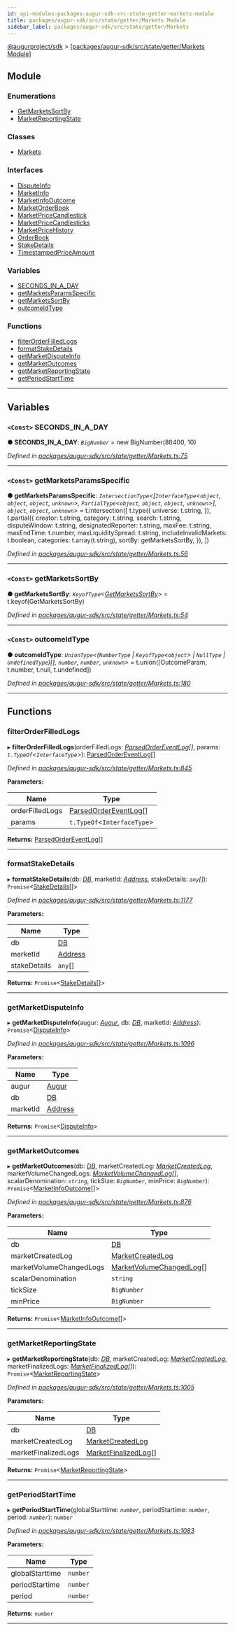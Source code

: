 ```yaml
---
id: api-modules-packages-augur-sdk-src-state-getter-markets-module
title: packages/augur-sdk/src/state/getter/Markets Module
sidebar_label: packages/augur-sdk/src/state/getter/Markets
---
```


[@augurproject/sdk](api-readme.md) > [[packages/augur-sdk/src/state/getter/Markets Module]](api-modules-packages-augur-sdk-src-state-getter-markets-module.md)

## Module

### Enumerations

* [GetMarketsSortBy](api-enums-packages-augur-sdk-src-state-getter-markets-getmarketssortby.md)
* [MarketReportingState](api-enums-packages-augur-sdk-src-state-getter-markets-marketreportingstate.md)

### Classes

* [Markets](api-classes-packages-augur-sdk-src-state-getter-markets-markets.md)

### Interfaces

* [DisputeInfo](api-interfaces-packages-augur-sdk-src-state-getter-markets-disputeinfo.md)
* [MarketInfo](api-interfaces-packages-augur-sdk-src-state-getter-markets-marketinfo.md)
* [MarketInfoOutcome](api-interfaces-packages-augur-sdk-src-state-getter-markets-marketinfooutcome.md)
* [MarketOrderBook](api-interfaces-packages-augur-sdk-src-state-getter-markets-marketorderbook.md)
* [MarketPriceCandlestick](api-interfaces-packages-augur-sdk-src-state-getter-markets-marketpricecandlestick.md)
* [MarketPriceCandlesticks](api-interfaces-packages-augur-sdk-src-state-getter-markets-marketpricecandlesticks.md)
* [MarketPriceHistory](api-interfaces-packages-augur-sdk-src-state-getter-markets-marketpricehistory.md)
* [OrderBook](api-interfaces-packages-augur-sdk-src-state-getter-markets-orderbook.md)
* [StakeDetails](api-interfaces-packages-augur-sdk-src-state-getter-markets-stakedetails.md)
* [TimestampedPriceAmount](api-interfaces-packages-augur-sdk-src-state-getter-markets-timestampedpriceamount.md)

### Variables

* [SECONDS_IN_A_DAY](api-modules-packages-augur-sdk-src-state-getter-markets-module.md#seconds_in_a_day)
* [getMarketsParamsSpecific](api-modules-packages-augur-sdk-src-state-getter-markets-module.md#getmarketsparamsspecific)
* [getMarketsSortBy](api-modules-packages-augur-sdk-src-state-getter-markets-module.md#getmarketssortby-1)
* [outcomeIdType](api-modules-packages-augur-sdk-src-state-getter-markets-module.md#outcomeidtype)

### Functions

* [filterOrderFilledLogs](api-modules-packages-augur-sdk-src-state-getter-markets-module.md#filterorderfilledlogs)
* [formatStakeDetails](api-modules-packages-augur-sdk-src-state-getter-markets-module.md#formatstakedetails)
* [getMarketDisputeInfo](api-modules-packages-augur-sdk-src-state-getter-markets-module.md#getmarketdisputeinfo)
* [getMarketOutcomes](api-modules-packages-augur-sdk-src-state-getter-markets-module.md#getmarketoutcomes)
* [getMarketReportingState](api-modules-packages-augur-sdk-src-state-getter-markets-module.md#getmarketreportingstate)
* [getPeriodStartTime](api-modules-packages-augur-sdk-src-state-getter-markets-module.md#getperiodstarttime)

---

## Variables

<a id="seconds_in_a_day"></a>

### `<Const>` SECONDS_IN_A_DAY

**● SECONDS_IN_A_DAY**: *`BigNumber`* =  new BigNumber(86400, 10)

*Defined in [packages/augur-sdk/src/state/getter/Markets.ts:75](https://github.com/AugurProject/augur/blob/bae2172ca0/packages/augur-sdk/src/state/getter/Markets.ts#L75)*

___
<a id="getmarketsparamsspecific"></a>

### `<Const>` getMarketsParamsSpecific

**● getMarketsParamsSpecific**: *`IntersectionType`<[`InterfaceType`<`object`, `object`, `object`, `unknown`>, `PartialType`<`object`, `object`, `object`, `unknown`>], `object`, `object`, `unknown`>* =  t.intersection([
  t.type({
    universe: t.string,
  }),
  t.partial({
    creator: t.string,
    category: t.string,
    search: t.string,
    disputeWindow: t.string,
    designatedReporter: t.string,
    maxFee: t.string,
    maxEndTime: t.number,
    maxLiquiditySpread: t.string,
    includeInvalidMarkets: t.boolean,
    categories: t.array(t.string),
    sortBy: getMarketsSortBy,
  }),
])

*Defined in [packages/augur-sdk/src/state/getter/Markets.ts:56](https://github.com/AugurProject/augur/blob/bae2172ca0/packages/augur-sdk/src/state/getter/Markets.ts#L56)*

___
<a id="getmarketssortby-1"></a>

### `<Const>` getMarketsSortBy

**● getMarketsSortBy**: *`KeyofType`<[GetMarketsSortBy](api-enums-packages-augur-sdk-src-state-getter-markets-getmarketssortby.md)>* =  t.keyof(GetMarketsSortBy)

*Defined in [packages/augur-sdk/src/state/getter/Markets.ts:54](https://github.com/AugurProject/augur/blob/bae2172ca0/packages/augur-sdk/src/state/getter/Markets.ts#L54)*

___
<a id="outcomeidtype"></a>

### `<Const>` outcomeIdType

**● outcomeIdType**: *`UnionType`<(`NumberType` \| `KeyofType`<`object`> \| `NullType` \| `UndefinedType`)[], `number`, `number`, `unknown`>* =  t.union([OutcomeParam, t.number, t.null, t.undefined])

*Defined in [packages/augur-sdk/src/state/getter/Markets.ts:180](https://github.com/AugurProject/augur/blob/bae2172ca0/packages/augur-sdk/src/state/getter/Markets.ts#L180)*

___

## Functions

<a id="filterorderfilledlogs"></a>

###  filterOrderFilledLogs

▸ **filterOrderFilledLogs**(orderFilledLogs: *[ParsedOrderEventLog](api-interfaces-packages-augur-sdk-src-state-logs-types-parsedordereventlog.md)[]*, params: *`t.TypeOf`<`InterfaceType`>*): [ParsedOrderEventLog](api-interfaces-packages-augur-sdk-src-state-logs-types-parsedordereventlog.md)[]

*Defined in [packages/augur-sdk/src/state/getter/Markets.ts:845](https://github.com/AugurProject/augur/blob/bae2172ca0/packages/augur-sdk/src/state/getter/Markets.ts#L845)*

**Parameters:**

| Name | Type |
| ------ | ------ |
| orderFilledLogs | [ParsedOrderEventLog](api-interfaces-packages-augur-sdk-src-state-logs-types-parsedordereventlog.md)[] |
| params | `t.TypeOf`<`InterfaceType`> |

**Returns:** [ParsedOrderEventLog](api-interfaces-packages-augur-sdk-src-state-logs-types-parsedordereventlog.md)[]

___
<a id="formatstakedetails"></a>

###  formatStakeDetails

▸ **formatStakeDetails**(db: *[DB](api-classes-packages-augur-sdk-src-state-db-db-db.md)*, marketId: *[Address](api-interfaces-packages-augur-sdk-src-event-handlers-tradingproceedsclaimed.md#address)*, stakeDetails: *`any`[]*): `Promise`<[StakeDetails](api-interfaces-packages-augur-sdk-src-state-getter-markets-stakedetails.md)[]>

*Defined in [packages/augur-sdk/src/state/getter/Markets.ts:1177](https://github.com/AugurProject/augur/blob/bae2172ca0/packages/augur-sdk/src/state/getter/Markets.ts#L1177)*

**Parameters:**

| Name | Type |
| ------ | ------ |
| db | [DB](api-classes-packages-augur-sdk-src-state-db-db-db.md) |
| marketId | [Address](api-interfaces-packages-augur-sdk-src-event-handlers-tradingproceedsclaimed.md#address) |
| stakeDetails | `any`[] |

**Returns:** `Promise`<[StakeDetails](api-interfaces-packages-augur-sdk-src-state-getter-markets-stakedetails.md)[]>

___
<a id="getmarketdisputeinfo"></a>

###  getMarketDisputeInfo

▸ **getMarketDisputeInfo**(augur: *[Augur](api-classes-packages-augur-sdk-src-augur-augur.md)*, db: *[DB](api-classes-packages-augur-sdk-src-state-db-db-db.md)*, marketId: *[Address](api-interfaces-packages-augur-sdk-src-event-handlers-tradingproceedsclaimed.md#address)*): `Promise`<[DisputeInfo](api-interfaces-packages-augur-sdk-src-state-getter-markets-disputeinfo.md)>

*Defined in [packages/augur-sdk/src/state/getter/Markets.ts:1096](https://github.com/AugurProject/augur/blob/bae2172ca0/packages/augur-sdk/src/state/getter/Markets.ts#L1096)*

**Parameters:**

| Name | Type |
| ------ | ------ |
| augur | [Augur](api-classes-packages-augur-sdk-src-augur-augur.md) |
| db | [DB](api-classes-packages-augur-sdk-src-state-db-db-db.md) |
| marketId | [Address](api-interfaces-packages-augur-sdk-src-event-handlers-tradingproceedsclaimed.md#address) |

**Returns:** `Promise`<[DisputeInfo](api-interfaces-packages-augur-sdk-src-state-getter-markets-disputeinfo.md)>

___
<a id="getmarketoutcomes"></a>

###  getMarketOutcomes

▸ **getMarketOutcomes**(db: *[DB](api-classes-packages-augur-sdk-src-state-db-db-db.md)*, marketCreatedLog: *[MarketCreatedLog](api-interfaces-packages-augur-sdk-src-state-logs-types-marketcreatedlog.md)*, marketVolumeChangedLogs: *[MarketVolumeChangedLog](api-interfaces-packages-augur-sdk-src-state-logs-types-marketvolumechangedlog.md)[]*, scalarDenomination: *`string`*, tickSize: *`BigNumber`*, minPrice: *`BigNumber`*): `Promise`<[MarketInfoOutcome](api-interfaces-packages-augur-sdk-src-state-getter-markets-marketinfooutcome.md)[]>

*Defined in [packages/augur-sdk/src/state/getter/Markets.ts:876](https://github.com/AugurProject/augur/blob/bae2172ca0/packages/augur-sdk/src/state/getter/Markets.ts#L876)*

**Parameters:**

| Name | Type |
| ------ | ------ |
| db | [DB](api-classes-packages-augur-sdk-src-state-db-db-db.md) |
| marketCreatedLog | [MarketCreatedLog](api-interfaces-packages-augur-sdk-src-state-logs-types-marketcreatedlog.md) |
| marketVolumeChangedLogs | [MarketVolumeChangedLog](api-interfaces-packages-augur-sdk-src-state-logs-types-marketvolumechangedlog.md)[] |
| scalarDenomination | `string` |
| tickSize | `BigNumber` |
| minPrice | `BigNumber` |

**Returns:** `Promise`<[MarketInfoOutcome](api-interfaces-packages-augur-sdk-src-state-getter-markets-marketinfooutcome.md)[]>

___
<a id="getmarketreportingstate"></a>

###  getMarketReportingState

▸ **getMarketReportingState**(db: *[DB](api-classes-packages-augur-sdk-src-state-db-db-db.md)*, marketCreatedLog: *[MarketCreatedLog](api-interfaces-packages-augur-sdk-src-state-logs-types-marketcreatedlog.md)*, marketFinalizedLogs: *[MarketFinalizedLog](api-interfaces-packages-augur-sdk-src-state-logs-types-marketfinalizedlog.md)[]*): `Promise`<[MarketReportingState](api-enums-packages-augur-sdk-src-state-getter-markets-marketreportingstate.md)>

*Defined in [packages/augur-sdk/src/state/getter/Markets.ts:1005](https://github.com/AugurProject/augur/blob/bae2172ca0/packages/augur-sdk/src/state/getter/Markets.ts#L1005)*

**Parameters:**

| Name | Type |
| ------ | ------ |
| db | [DB](api-classes-packages-augur-sdk-src-state-db-db-db.md) |
| marketCreatedLog | [MarketCreatedLog](api-interfaces-packages-augur-sdk-src-state-logs-types-marketcreatedlog.md) |
| marketFinalizedLogs | [MarketFinalizedLog](api-interfaces-packages-augur-sdk-src-state-logs-types-marketfinalizedlog.md)[] |

**Returns:** `Promise`<[MarketReportingState](api-enums-packages-augur-sdk-src-state-getter-markets-marketreportingstate.md)>

___
<a id="getperiodstarttime"></a>

###  getPeriodStartTime

▸ **getPeriodStartTime**(globalStarttime: *`number`*, periodStartime: *`number`*, period: *`number`*): `number`

*Defined in [packages/augur-sdk/src/state/getter/Markets.ts:1083](https://github.com/AugurProject/augur/blob/bae2172ca0/packages/augur-sdk/src/state/getter/Markets.ts#L1083)*

**Parameters:**

| Name | Type |
| ------ | ------ |
| globalStarttime | `number` |
| periodStartime | `number` |
| period | `number` |

**Returns:** `number`

___

